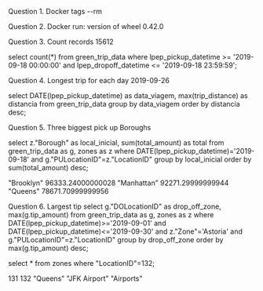 Question 1. Docker tags
--rm

Question 2. Docker run: version of wheel
0.42.0

Question 3. Count records
15612

select count(*) from green_trip_data 
where lpep_pickup_datetime >= '2019-09-18 00:00:00' 
and lpep_dropoff_datetime <= '2019-09-18 23:59:59';

Question 4. Longest trip for each day
2019-09-26

select DATE(lpep_pickup_datetime) as data_viagem, max(trip_distance) as distancia
from green_trip_data
group by data_viagem
order by distancia desc;

Question 5. Three biggest pick up Boroughs

select z."Borough" as local_inicial, sum(total_amount) as total
from green_trip_data as g, zones as z
where DATE(lpep_pickup_datetime)='2019-09-18'
and g."PULocationID"=z."LocationID"
group by local_inicial
order by sum(total_amount) desc;

"Brooklyn"	96333.24000000028
"Manhattan"	92271.29999999944
"Queens"	78671.70999999956

Question 6. Largest tip
select g."DOLocationID" as drop_off_zone, max(g.tip_amount)
from green_trip_data as g, zones as z
where DATE(lpep_pickup_datetime)>='2019-09-01' 
and DATE(lpep_pickup_datetime)<='2019-09-30'
and z."Zone"='Astoria'
and g."PULocationID"=z."LocationID"
group by drop_off_zone
order by max(g.tip_amount) desc;

select * from zones where "LocationID"=132;

131	132	"Queens"	"JFK Airport"	"Airports"

